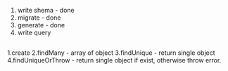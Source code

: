 1. write shema - done
2. migrate - done
3. generate - done
4. write query


##
1.create
2.findMany - array of object
3.findUnique - return single object
4.findUniqueOrThrow - return single object if exist, otherwise throw error.
